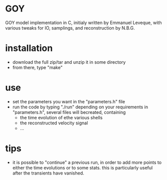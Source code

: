 # GOY
GOY model implementation in C, initialy written by Emmanuel Leveque, with various tweaks for IO, samplings, and reconstruction by N.B.G.

# installation
- download the full zip/tar and unzip it in some directory
- from there, type "make"

# use
- set the parameters you want in the "parameters.h" file
- run the code by typing "./run"
  depending on your requirements in "parameters.h", several files will becreated, containing
     - the time evolution of ethe various shells
     - the reconstructed velocity signal
     - ...
     
# tips
- it is possible to "continue" a previous run, in order to add more points to either the time evolutions or to some stats.
  this is particularly useful after the transients have vanished.
  
